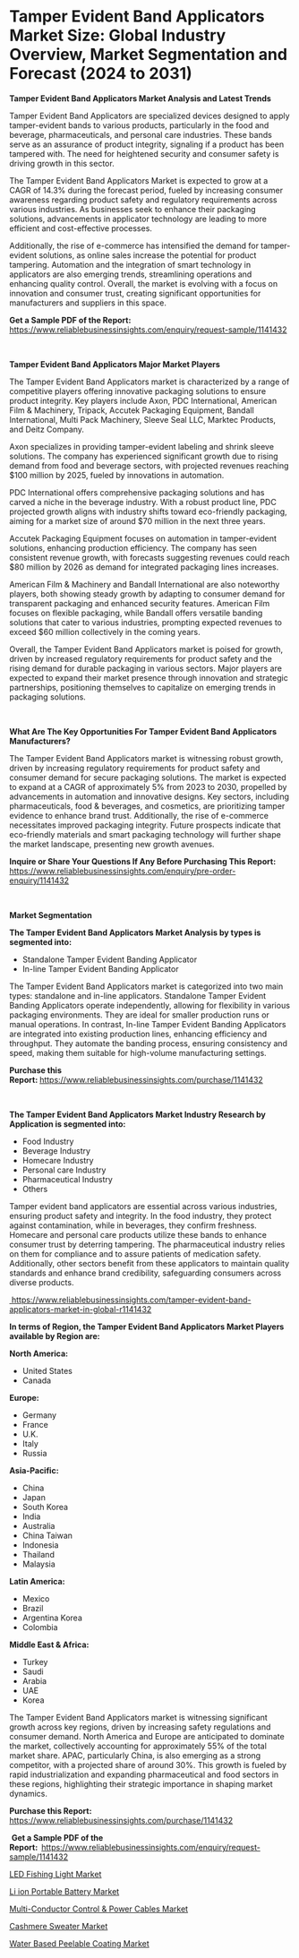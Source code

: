 <p><h1>Tamper Evident Band Applicators Market Size: Global Industry Overview, Market Segmentation and Forecast (2024 to 2031)</h1></p><p><strong>Tamper Evident Band Applicators Market Analysis and Latest Trends</strong></p>
<p><p>Tamper Evident Band Applicators are specialized devices designed to apply tamper-evident bands to various products, particularly in the food and beverage, pharmaceuticals, and personal care industries. These bands serve as an assurance of product integrity, signaling if a product has been tampered with. The need for heightened security and consumer safety is driving growth in this sector.</p><p>The Tamper Evident Band Applicators Market is expected to grow at a CAGR of 14.3% during the forecast period, fueled by increasing consumer awareness regarding product safety and regulatory requirements across various industries. As businesses seek to enhance their packaging solutions, advancements in applicator technology are leading to more efficient and cost-effective processes. </p><p>Additionally, the rise of e-commerce has intensified the demand for tamper-evident solutions, as online sales increase the potential for product tampering. Automation and the integration of smart technology in applicators are also emerging trends, streamlining operations and enhancing quality control. Overall, the market is evolving with a focus on innovation and consumer trust, creating significant opportunities for manufacturers and suppliers in this space.</p></p>
<p><strong>Get a Sample PDF of the Report:&nbsp;</strong> <a href="https://www.reliablebusinessinsights.com/enquiry/request-sample/1141432?utm_campaign=117&utm_medium=2&utm_source=Github&utm_content=ia&utm_term=05102024&utm_id=tamper-evident-band-applicators">https://www.reliablebusinessinsights.com/enquiry/request-sample/1141432</a></p>
<p>&nbsp;</p>
<p><strong>Tamper Evident Band Applicators Major Market Players</strong></p>
<p><p>The Tamper Evident Band Applicators market is characterized by a range of competitive players offering innovative packaging solutions to ensure product integrity. Key players include Axon, PDC International, American Film & Machinery, Tripack, Accutek Packaging Equipment, Bandall International, Multi Pack Machinery, Sleeve Seal LLC, Marktec Products, and Deitz Company.</p><p>Axon specializes in providing tamper-evident labeling and shrink sleeve solutions. The company has experienced significant growth due to rising demand from food and beverage sectors, with projected revenues reaching $100 million by 2025, fueled by innovations in automation.</p><p>PDC International offers comprehensive packaging solutions and has carved a niche in the beverage industry. With a robust product line, PDC projected growth aligns with industry shifts toward eco-friendly packaging, aiming for a market size of around $70 million in the next three years.</p><p>Accutek Packaging Equipment focuses on automation in tamper-evident solutions, enhancing production efficiency. The company has seen consistent revenue growth, with forecasts suggesting revenues could reach $80 million by 2026 as demand for integrated packaging lines increases.</p><p>American Film & Machinery and Bandall International are also noteworthy players, both showing steady growth by adapting to consumer demand for transparent packaging and enhanced security features. American Film focuses on flexible packaging, while Bandall offers versatile banding solutions that cater to various industries, prompting expected revenues to exceed $60 million collectively in the coming years.</p><p>Overall, the Tamper Evident Band Applicators market is poised for growth, driven by increased regulatory requirements for product safety and the rising demand for durable packaging in various sectors. Major players are expected to expand their market presence through innovation and strategic partnerships, positioning themselves to capitalize on emerging trends in packaging solutions.</p></p>
<p>&nbsp;</p>
<p><strong>What Are The Key Opportunities For Tamper Evident Band Applicators Manufacturers?</strong></p>
<p><p>The Tamper Evident Band Applicators market is witnessing robust growth, driven by increasing regulatory requirements for product safety and consumer demand for secure packaging solutions. The market is expected to expand at a CAGR of approximately 5% from 2023 to 2030, propelled by advancements in automation and innovative designs. Key sectors, including pharmaceuticals, food & beverages, and cosmetics, are prioritizing tamper evidence to enhance brand trust. Additionally, the rise of e-commerce necessitates improved packaging integrity. Future prospects indicate that eco-friendly materials and smart packaging technology will further shape the market landscape, presenting new growth avenues.</p></p>
<p><strong>Inquire or Share Your Questions If Any Before Purchasing This Report:</strong> <a href="https://www.reliablebusinessinsights.com/enquiry/pre-order-enquiry/1141432?utm_campaign=117&utm_medium=2&utm_source=Github&utm_content=ia&utm_term=05102024&utm_id=tamper-evident-band-applicators">https://www.reliablebusinessinsights.com/enquiry/pre-order-enquiry/1141432</a></p>
<p>&nbsp;</p>
<p><strong>Market Segmentation</strong></p>
<p><strong>The Tamper Evident Band Applicators Market Analysis by types is segmented into:</strong></p>
<p><ul><li>Standalone Tamper Evident Banding Applicator</li><li>In-line Tamper Evident Banding Applicator</li></ul></p>
<p><p>The Tamper Evident Band Applicators market is categorized into two main types: standalone and in-line applicators. Standalone Tamper Evident Banding Applicators operate independently, allowing for flexibility in various packaging environments. They are ideal for smaller production runs or manual operations. In contrast, In-line Tamper Evident Banding Applicators are integrated into existing production lines, enhancing efficiency and throughput. They automate the banding process, ensuring consistency and speed, making them suitable for high-volume manufacturing settings.</p></p>
<p><strong>Purchase this Report:&nbsp;</strong><a href="https://www.reliablebusinessinsights.com/purchase/1141432?utm_campaign=117&utm_medium=2&utm_source=Github&utm_content=ia&utm_term=05102024&utm_id=tamper-evident-band-applicators">https://www.reliablebusinessinsights.com/purchase/1141432</a></p>
<p>&nbsp;</p>
<p><strong>The Tamper Evident Band Applicators Market Industry Research by Application is segmented into:</strong></p>
<p><ul><li>Food Industry</li><li>Beverage Industry</li><li>Homecare Industry</li><li>Personal care Industry</li><li>Pharmaceutical Industry</li><li>Others</li></ul></p>
<p><p>Tamper evident band applicators are essential across various industries, ensuring product safety and integrity. In the food industry, they protect against contamination, while in beverages, they confirm freshness. Homecare and personal care products utilize these bands to enhance consumer trust by deterring tampering. The pharmaceutical industry relies on them for compliance and to assure patients of medication safety. Additionally, other sectors benefit from these applicators to maintain quality standards and enhance brand credibility, safeguarding consumers across diverse products.</p></p>
<p><a href="https://www.reliablebusinessinsights.com/tamper-evident-band-applicators-market-in-global-r1141432?utm_campaign=117&utm_medium=2&utm_source=Github&utm_content=ia&utm_term=05102024&utm_id=tamper-evident-band-applicators">&nbsp;https://www.reliablebusinessinsights.com/tamper-evident-band-applicators-market-in-global-r1141432</a></p>
<p><strong>In terms of Region, the Tamper Evident Band Applicators Market Players available by Region are:</strong></p>
<p>
    <p> <strong> North America: </strong>
        <ul>
            <li>United States</li>
            <li>Canada</li>
        </ul>
        </p> 
    <p> <strong> Europe: </strong>
        <ul>
            <li>Germany</li>
            <li>France</li>
            <li>U.K.</li>
            <li>Italy</li>
            <li>Russia</li>
        </ul>
        </p> 
    <p> <strong> Asia-Pacific: </strong>
        <ul>
            <li>China</li>
            <li>Japan</li>
            <li>South Korea</li>
            <li>India</li>
            <li>Australia</li>
            <li>China Taiwan</li>
            <li>Indonesia</li>
            <li>Thailand</li>
            <li>Malaysia</li>
        </ul>
        </p> 
    <p> <strong> Latin America: </strong>
        <ul>
            <li>Mexico</li>
            <li>Brazil</li>
            <li>Argentina Korea</li>
            <li>Colombia</li>
        </ul>
        </p> 
    <p> <strong> Middle East & Africa: </strong>
        <ul>
            <li>Turkey</li>
            <li>Saudi</li>
            <li>Arabia</li>
            <li>UAE</li>
            <li>Korea</li>
        </ul>
    </p>
    </p>
<p><p>The Tamper Evident Band Applicators market is witnessing significant growth across key regions, driven by increasing safety regulations and consumer demand. North America and Europe are anticipated to dominate the market, collectively accounting for approximately 55% of the total market share. APAC, particularly China, is also emerging as a strong competitor, with a projected share of around 30%. This growth is fueled by rapid industrialization and expanding pharmaceutical and food sectors in these regions, highlighting their strategic importance in shaping market dynamics.</p></p>
<p><strong>Purchase this Report: </strong><a href="https://www.reliablebusinessinsights.com/purchase/1141432?utm_campaign=117&utm_medium=2&utm_source=Github&utm_content=ia&utm_term=05102024&utm_id=tamper-evident-band-applicators">https://www.reliablebusinessinsights.com/purchase/1141432</a></p>
<p>&nbsp;<strong>Get a Sample PDF of the Report:&nbsp;&nbsp;</strong><a href="https://www.reliablebusinessinsights.com/enquiry/request-sample/1141432?utm_campaign=117&utm_medium=2&utm_source=Github&utm_content=ia&utm_term=05102024&utm_id=tamper-evident-band-applicators">https://www.reliablebusinessinsights.com/enquiry/request-sample/1141432</a></p>
<p><strong></strong></p>
<p><p><a href="https://www.linkedin.com/pulse/led-fishing-light-ecosystem-mapping-innovation-value-chains-pnmlc?utm_campaign=117&utm_medium=2&utm_source=Github&utm_content=ia&utm_term=05102024&utm_id=tamper-evident-band-applicators">LED Fishing Light Market</a></p><p><a href="https://issuu.com/reportprime-2/docs/li-ion-portable-battery-market-size_24f132ce66f44b?utm_campaign=117&utm_medium=2&utm_source=Github&utm_content=ia&utm_term=05102024&utm_id=tamper-evident-band-applicators">Li ion Portable Battery Market</a></p><p><a href="https://github.com/kaufmannDavid16/Market-Research-Report-List-1/blob/main/multi-conductor-control-power-cables-market.md?utm_campaign=117&utm_medium=2&utm_source=Github&utm_content=ia&utm_term=05102024&utm_id=tamper-evident-band-applicators">Multi-Conductor Control & Power Cables Market</a></p><p><a href="https://www.linkedin.com/pulse/cashmere-sweater-market-size-share-analysis-growth-trends-hmlrc?utm_campaign=117&utm_medium=2&utm_source=Github&utm_content=ia&utm_term=05102024&utm_id=tamper-evident-band-applicators">Cashmere Sweater Market</a></p><p><a href="https://github.com/Alanbrewer218/Market-Research-Report-List-1/blob/main/water-based-peelable-coating-market.md?utm_campaign=117&utm_medium=2&utm_source=Github&utm_content=ia&utm_term=05102024&utm_id=tamper-evident-band-applicators">Water Based Peelable Coating Market</a></p></p>